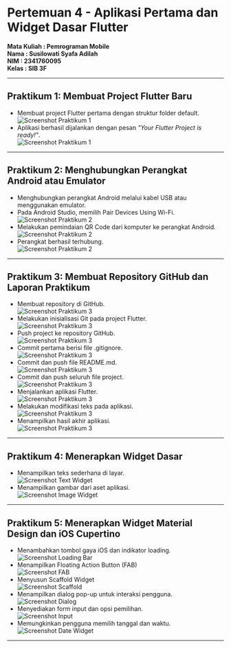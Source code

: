 # Pertemuan 4 - Aplikasi Pertama dan Widget Dasar Flutter

**Mata Kuliah : Pemrograman Mobile**  
**Nama        : Susilowati Syafa Adilah**  
**NIM         : 2341760095**  
**Kelas       : SIB 3F**  

---

## Praktikum 1: Membuat Project Flutter Baru  
- Membuat project Flutter pertama dengan struktur folder default.  
![Screenshot Praktikum 1](images/prak1.1.png)
- Aplikasi berhasil dijalankan dengan pesan *"Your Flutter Project is ready!"*.  
![Screenshot Praktikum 1](images/prak1.2.png)

---

## Praktikum 2: Menghubungkan Perangkat Android atau Emulator  
- Menghubungkan perangkat Android melalui kabel USB atau menggunakan emulator.  
- Pada Android Studio, memilih Pair Devices Using Wi-Fi.  
![Screenshot Praktikum 2](images/prak2.2png)
- Melakukan pemindaian QR Code dari komputer ke perangkat Android.  
![Screenshot Praktikum 2](images/prak2.3.png)
- Perangkat berhasil terhubung.  
![Screenshot Praktikum 2](images/prak2.4.png)

---

## Praktikum 3: Membuat Repository GitHub dan Laporan Praktikum  
- Membuat repository di GitHub.  
![Screenshot Praktikum 3](images/prak3.1.png)
- Melakukan inisialisasi Git pada project Flutter.  
![Screenshot Praktikum 3](images/prak3.2.png)
- Push project ke repository GitHub.  
![Screenshot Praktikum 3](images/prak3.3.png)
- Commit pertama berisi file .gitignore.  
![Screenshot Praktikum 3](images/prak3.4.png)
- Commit dan push file README.md.  
![Screenshot Praktikum 3](images/prak3.5.png)
- Commit dan push seluruh file project.  
![Screenshot Praktikum 3](images/prak3.6.png)
- Menjalankan aplikasi Flutter.  
![Screenshot Praktikum 3](images/prak3.7.png)
- Melakukan modifikasi teks pada aplikasi.  
![Screenshot Praktikum 3](images/prak3.8.png)
- Menampilkan hasil akhir aplikasi.  
![Screenshot Praktikum 3](images/prak3.9.png)

---

## Praktikum 4: Menerapkan Widget Dasar  
 
- Menampilkan teks sederhana di layar.  
![Screenshot Text Widget](images/text_widget.png)
- Menampilkan gambar dari aset aplikasi.  
![Screenshot Image Widget](images/image_widget.png)

---

## Praktikum 5: Menerapkan Widget Material Design dan iOS Cupertino  

- Menambahkan tombol gaya iOS dan indikator loading.  
![Screenshot Loading Bar](images/loading_bar.png)
- Menampilkan Floating Action Button (FAB)  
![Screenshot FAB](images/fab.png)
- Menyusun Scaffold Widget  
![Screenshot Scaffold](images/scaffold_widget.png)
- Menampilkan dialog pop-up untuk interaksi pengguna.  
![Screenshot Dialog](images/dialog_widget.png)
- Menyediakan form input dan opsi pemilihan.  
![Screenshot Input](images/input_widget.png)
- Memungkinkan pengguna memilih tanggal dan waktu.  
![Screenshot Date Widget](images/date_widget.png)

---
